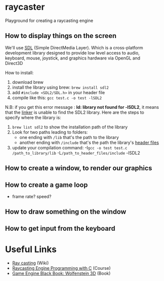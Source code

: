 # raycaster
Playground for creating a raycasting engine

## How to display things on the screen
We'll use [SDL](https://www.libsdl.org/) (Simple DirectMedia Layer). Which is a cross-platform development library designed to provide low level access to audio, keyboard, mouse, joystick, and graphics hardware via OpenGL and Direct3D

How to install:
1. download brew
2. install the library using brew: `brew install sdl2`
3. add `#include <SDL2/SDL.h>` in your header file
4. compile like this: `gcc test.c -o test -lSDL2`

N.B: if you get this error message :  **ld: library not found for -lSDL2**, it means that the [linker](https://en.wikipedia.org/wiki/Linker_(computing)) is unable to find the SDL2 library. Here are the steps to specify where the library is:
1. `brew list sdl2` to show the installation path of the library
2. Look for two paths leading to folders:
    - one ending with `/lib` that's the path to the library
    - another ending with `/include` that's the path the library's [header files](https://www.tutorialspoint.com/cprogramming/c_header_files.htm)
3. update your compilation command: -I`gcc -o test test.c /path_to_library/lib` -L`/path_to_header_files/include` -lSDL2

## How to create a window, to render our graphics
## How to create a game loop
- frame rate? speed? 
## How to draw something on the window
## How to get input from the keyboard

# Useful Links
- [Ray casting](https://en.wikipedia.org/wiki/Ray_casting) (Wiki)
- [Raycasting Engine Programming with C](https://pikuma.com/courses/raycasting-engine-tutorial-algorithm-javascript) (Course)
- [Game Engine Black Book: Wolfenstein 3D](https://www.amazon.com/Game-Engine-Black-Book-Wolfenstein/dp/1539692876) (Book)